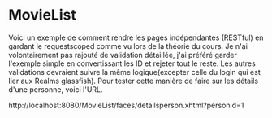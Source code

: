 # MovieList
Voici un exemple de comment rendre les pages indépendantes (RESTful) en gardant le requestscoped comme vu lors de la théorie du cours.
Je n'ai volontairement pas rajouté de validation détaillée, j'ai préféré garder l'exemple simple en convertissant les ID et rejeter tout le reste.
Les autres validations devraient suivre la même logique(excepter celle du login qui est lier aux Realms glassfish).
Pour tester cette manière de faire sur les détails d'une personne, voici l'URL.
 
http://localhost:8080/MovieList/faces/detailsperson.xhtml?personid=1
